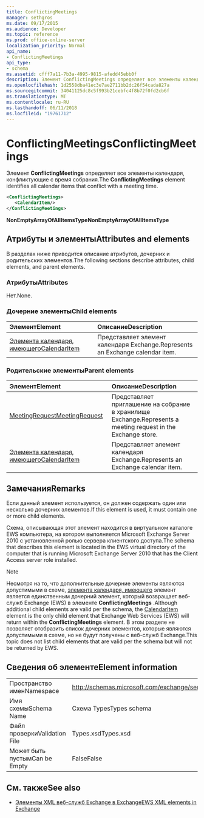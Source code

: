 ```yaml
---
title: ConflictingMeetings
manager: sethgros
ms.date: 09/17/2015
ms.audience: Developer
ms.topic: reference
ms.prod: office-online-server
localization_priority: Normal
api_name:
- ConflictingMeetings
api_type:
- schema
ms.assetid: cfff7a11-7b3a-4995-9815-afedd45ebb0f
description: Элемент ConflictingMeetings определяет все элементы календаря, конфликтующие с время собрания.
ms.openlocfilehash: 1d2558dba41ec3e7ae2711bb2dc26f54cada827a
ms.sourcegitcommit: 34041125dc8c5f993b21cebfc4f8b72f0fd2cb6f
ms.translationtype: MT
ms.contentlocale: ru-RU
ms.lasthandoff: 06/11/2018
ms.locfileid: "19761712"
---
```

# <a name="conflictingmeetings"></a><span data-ttu-id="50369-103">ConflictingMeetings</span><span class="sxs-lookup"><span data-stu-id="50369-103">ConflictingMeetings</span></span>

<span data-ttu-id="50369-104">Элемент **ConflictingMeetings** определяет все элементы календаря, конфликтующие с время собрания.</span><span class="sxs-lookup"><span data-stu-id="50369-104">The **ConflictingMeetings** element identifies all calendar items that conflict with a meeting time.</span></span> 
  
```xml
<ConflictingMeetings>
   <CalendarItem/>
</ConflictingMeetings>
```

 <span data-ttu-id="50369-105">**NonEmptyArrayOfAllItemsType**</span><span class="sxs-lookup"><span data-stu-id="50369-105">**NonEmptyArrayOfAllItemsType**</span></span>
## <a name="attributes-and-elements"></a><span data-ttu-id="50369-106">Атрибуты и элементы</span><span class="sxs-lookup"><span data-stu-id="50369-106">Attributes and elements</span></span>

<span data-ttu-id="50369-107">В разделах ниже приводится описание атрибутов, дочерних и родительских элементов.</span><span class="sxs-lookup"><span data-stu-id="50369-107">The following sections describe attributes, child elements, and parent elements.</span></span>
  
### <a name="attributes"></a><span data-ttu-id="50369-108">Атрибуты</span><span class="sxs-lookup"><span data-stu-id="50369-108">Attributes</span></span>

<span data-ttu-id="50369-109">Нет.</span><span class="sxs-lookup"><span data-stu-id="50369-109">None.</span></span>
  
### <a name="child-elements"></a><span data-ttu-id="50369-110">Дочерние элементы</span><span class="sxs-lookup"><span data-stu-id="50369-110">Child elements</span></span>

|<span data-ttu-id="50369-111">**Элемент**</span><span class="sxs-lookup"><span data-stu-id="50369-111">**Element**</span></span>|<span data-ttu-id="50369-112">**Описание**</span><span class="sxs-lookup"><span data-stu-id="50369-112">**Description**</span></span>|
|:-----|:-----|
|[<span data-ttu-id="50369-113">Элемента календаря, имеющего</span><span class="sxs-lookup"><span data-stu-id="50369-113">CalendarItem</span></span>](calendaritem.md) <br/> |<span data-ttu-id="50369-114">Представляет элемент календаря Exchange.</span><span class="sxs-lookup"><span data-stu-id="50369-114">Represents an Exchange calendar item.</span></span>  <br/> |
   
### <a name="parent-elements"></a><span data-ttu-id="50369-115">Родительские элементы</span><span class="sxs-lookup"><span data-stu-id="50369-115">Parent elements</span></span>

|<span data-ttu-id="50369-116">**Элемент**</span><span class="sxs-lookup"><span data-stu-id="50369-116">**Element**</span></span>|<span data-ttu-id="50369-117">**Описание**</span><span class="sxs-lookup"><span data-stu-id="50369-117">**Description**</span></span>|
|:-----|:-----|
|[<span data-ttu-id="50369-118">MeetingRequest</span><span class="sxs-lookup"><span data-stu-id="50369-118">MeetingRequest</span></span>](meetingrequest.md) <br/> |<span data-ttu-id="50369-119">Представляет приглашение на собрание в хранилище Exchange.</span><span class="sxs-lookup"><span data-stu-id="50369-119">Represents a meeting request in the Exchange store.</span></span>  <br/> |
|[<span data-ttu-id="50369-120">Элемента календаря, имеющего</span><span class="sxs-lookup"><span data-stu-id="50369-120">CalendarItem</span></span>](calendaritem.md) <br/> |<span data-ttu-id="50369-121">Представляет элемент календаря Exchange.</span><span class="sxs-lookup"><span data-stu-id="50369-121">Represents an Exchange calendar item.</span></span>  <br/> |
   
## <a name="remarks"></a><span data-ttu-id="50369-122">Замечания</span><span class="sxs-lookup"><span data-stu-id="50369-122">Remarks</span></span>

<span data-ttu-id="50369-123">Если данный элемент используется, он должен содержать один или несколько дочерних элементов.</span><span class="sxs-lookup"><span data-stu-id="50369-123">If this element is used, it must contain one or more child elements.</span></span>
  
<span data-ttu-id="50369-124">Схема, описывающая этот элемент находится в виртуальном каталоге EWS компьютера, на котором выполняется Microsoft Exchange Server 2010 с установленной ролью сервера клиентского доступа.</span><span class="sxs-lookup"><span data-stu-id="50369-124">The schema that describes this element is located in the EWS virtual directory of the computer that is running Microsoft Exchange Server 2010 that has the Client Access server role installed.</span></span>
  
> [!NOTE]
> <span data-ttu-id="50369-125">Несмотря на то, что дополнительные дочерние элементы являются допустимыми в схеме, [элемента календаря, имеющего](calendaritem.md) элемент является единственным дочерний элемент, который возвращает веб-служб Exchange (EWS) в элементе **ConflictingMeetings** .</span><span class="sxs-lookup"><span data-stu-id="50369-125">Although additional child elements are valid per the schema, the [CalendarItem](calendaritem.md) element is the only child element that Exchange Web Services (EWS) will return within the **ConflictingMeetings** element.</span></span> <span data-ttu-id="50369-126">В этом разделе не позволяет отобразить список дочерних элементов, которые являются допустимыми в схеме, но не будут получены с веб-служб Exchange.</span><span class="sxs-lookup"><span data-stu-id="50369-126">This topic does not list child elements that are valid per the schema but will not be returned by EWS.</span></span> 
  
## <a name="element-information"></a><span data-ttu-id="50369-127">Сведения об элементе</span><span class="sxs-lookup"><span data-stu-id="50369-127">Element information</span></span>

|||
|:-----|:-----|
|<span data-ttu-id="50369-128">Пространство имен</span><span class="sxs-lookup"><span data-stu-id="50369-128">Namespace</span></span>  <br/> |http://schemas.microsoft.com/exchange/services/2006/types  <br/> |
|<span data-ttu-id="50369-129">Имя схемы</span><span class="sxs-lookup"><span data-stu-id="50369-129">Schema Name</span></span>  <br/> |<span data-ttu-id="50369-130">Схема Types</span><span class="sxs-lookup"><span data-stu-id="50369-130">Types schema</span></span>  <br/> |
|<span data-ttu-id="50369-131">Файл проверки</span><span class="sxs-lookup"><span data-stu-id="50369-131">Validation File</span></span>  <br/> |<span data-ttu-id="50369-132">Types.xsd</span><span class="sxs-lookup"><span data-stu-id="50369-132">Types.xsd</span></span>  <br/> |
|<span data-ttu-id="50369-133">Может быть пустым</span><span class="sxs-lookup"><span data-stu-id="50369-133">Can be Empty</span></span>  <br/> |<span data-ttu-id="50369-134">False</span><span class="sxs-lookup"><span data-stu-id="50369-134">False</span></span>  <br/> |
   
## <a name="see-also"></a><span data-ttu-id="50369-135">См. также</span><span class="sxs-lookup"><span data-stu-id="50369-135">See also</span></span>



- [<span data-ttu-id="50369-136">Элементы XML веб-служб Exchange в Exchange</span><span class="sxs-lookup"><span data-stu-id="50369-136">EWS XML elements in Exchange</span></span>](ews-xml-elements-in-exchange.md)

